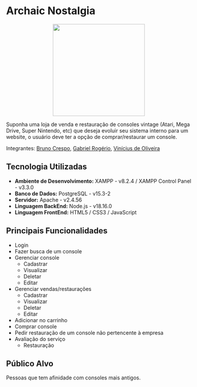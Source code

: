 # Archaic Nostalgia

<div align="center">
<img src="https://github.com/brunof5/Archaic-Nostalgia/assets/85946682/11fa53f2-805e-48a2-b969-3435483b42b6" width="250px" />
</div>

Suponha uma loja de venda e restauração de consoles vintage (Atari, Mega Drive, Super Nintendo, etc) que deseja evoluir seu sistema interno para um website, o usuário deve ter a opção de comprar/restaurar um console.

Integrantes: [Bruno Crespo](https://github.com/brunof5), [Gabriel Rogério](https://github.com/brunof5), [Vinícius de Oliveira](https://github.com/Vicius1)

## Tecnologia Utilizadas

* **Ambiente de Desenvolvimento:** XAMPP - v8.2.4 / XAMPP Control Panel - v3.3.0
* **Banco de Dados:** PostgreSQL - v15.3-2
* **Servidor:** Apache - v2.4.56
* **Linguagem BackEnd:** Node.js - v18.16.0
* **Linguagem FrontEnd:** HTML5 / CSS3 / JavaScript

## Principais Funcionalidades

* Login
* Fazer busca de um console
* Gerenciar console
  * Cadastrar
  * Visualizar
  * Deletar
  * Editar
* Gerenciar vendas/restaurações
  * Cadastrar
  * Visualizar
  * Deletar
  * Editar
* Adicionar no carrinho
* Comprar console
* Pedir restauração de um console não pertencente à empresa
* Avaliação do serviço
  * Restauração

## Público Alvo

Pessoas que tem afinidade com consoles mais antigos.

